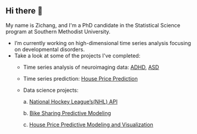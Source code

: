 ## Hi there 👋

My name is Zichang, and I'm a PhD candidate in the Statistical Science program at Southern Methodist University.

- I’m currently working on high-dimensional time series analysis focusing on developmental disorders.
- Take a look at some of the projects I've completed: 
    * Time series analysis of neuroimaging data: [ADHD](https://github.com/Zichang23/adhd), [ASD](https://github.com/Zichang23/fmri) 
    * Time series prediction: [House Price Prediction](https://github.com/Zichang23/PredictHousePrice)
    * Data science projects:
      
         a. [National Hockey League’s(NHL) API](https://github.com/Zichang23/Project-1)

         b. [Bike Sharing Predictive Modeling](https://github.com/AlexSelwaeh/ST558Project2)

         c. [House Price Predictive Modeling and Visualization](https://github.com/Zichang23/Project-3)
<!--    * Bayesian hierarchical modelling:

      

#### Current Research

I specialize in high-dimensional time series analysis focusing on developmental disorders (ASD and ADHD). My research employs advanced spectral analysis techniques and custom visualization tools to extract meaningful patterns from complex datasets.

#### Technical Contributions

I have developed and maintain several R functions that implement novel analytical methods for neurological time series data. These tools facilitate robust statistical inference in high-dimensional spaces while ensuring computational efficiency.


**Zichang23/zichang23** is a ✨ _special_ ✨ repository because its `README.md` (this file) appears on your GitHub profile.

Here are some ideas to get you started:

- 🔭 I’m currently working on ...
- 🌱 I’m currently learning ...
- 👯 I’m looking to collaborate on ...
- 🤔 I’m looking for help with ...
- 💬 Ask me about ...
- 📫 How to reach me: ...
- 😄 Pronouns: ...
- ⚡ Fun fact: ...
-->

